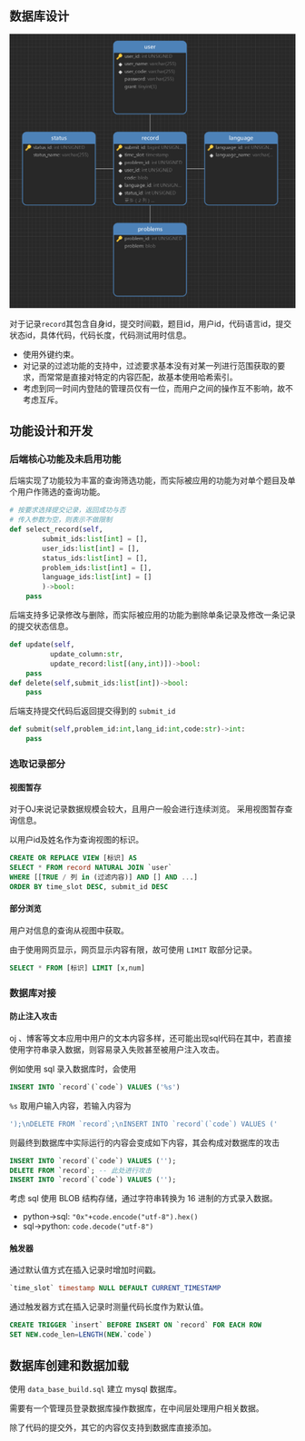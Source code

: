 ## 数据库设计
![ER图](./graph/dbER.png)

对于记录`record`其包含自身id，提交时间戳，题目id，用户id，代码语言id，提交状态id，具体代码，代码长度，代码测试用时信息。

- 使用外键约束。
- 对记录的过滤功能的支持中，过滤要求基本没有对某一列进行范围获取的要求，而常常是直接对特定的内容匹配，故基本使用哈希索引。
- 考虑到同一时间内登陆的管理员仅有一位，而用户之间的操作互不影响，故不考虑互斥。

## 功能设计和开发
### 后端核心功能及未启用功能
后端实现了功能较为丰富的查询筛选功能，而实际被应用的功能为对单个题目及单个用户作筛选的查询功能。

```python
# 按要求选择提交记录，返回成功与否
# 传入参数为空，则表示不做限制
def select_record(self,
        submit_ids:list[int] = [],
        user_ids:list[int] = [],
        status_ids:list[int] = [],
        problem_ids:list[int] = [],
        language_ids:list[int] = []
        )->bool:
    pass
```

后端支持多记录修改与删除，而实际被应用的功能为删除单条记录及修改一条记录的提交状态信息。

```python
def update(self,
          update_column:str,
          update_record:list[(any,int)])->bool:
    pass
def delete(self,submit_ids:list[int])->bool:
    pass
```

后端支持提交代码后返回提交得到的 `submit_id`
```python
def submit(self,problem_id:int,lang_id:int,code:str)->int:
    pass
```

### 选取记录部分
#### 视图暂存
对于OJ来说记录数据规模会较大，且用户一般会进行连续浏览。
采用视图暂存查询信息。

以用户id及姓名作为查询视图的标识。

```sql
CREATE OR REPLACE VIEW [标识] AS
SELECT * FROM record NATURAL JOIN `user`
WHERE [[TRUE / 列 in (过滤内容)] AND [] AND ...]
ORDER BY time_slot DESC, submit_id DESC
```

#### 部分浏览
用户对信息的查询从视图中获取。

由于使用网页显示，网页显示内容有限，故可使用 `LIMIT` 取部分记录。

```sql
SELECT * FROM [标识] LIMIT [x,num]
```

### 数据库对接
#### 防止注入攻击
oj 、博客等文本应用中用户的文本内容多样，还可能出现sql代码在其中，若直接使用字符串录入数据，则容易录入失败甚至被用户注入攻击。

例如使用 sql 录入数据库时，会使用
```sql
INSERT INTO `record`(`code`) VALUES ('%s')
```

`%s` 取用户输入内容，若输入内容为

```sql
');\nDELETE FROM `record`;\nINSERT INTO `record`(`code`) VALUES ('
```

则最终到数据库中实际运行的内容会变成如下内容，其会构成对数据库的攻击

```sql
INSERT INTO `record`(`code`) VALUES ('');
DELETE FROM `record`; -- 此处进行攻击
INSERT INTO `record`(`code`) VALUES ('');
```

考虑 sql 使用 BLOB 结构存储，通过字符串转换为 16 进制的方式录入数据。
- python$\to$sql: `"0x"+code.encode("utf-8").hex()`
- sql$\to$python: `code.decode("utf-8")`

#### 触发器
通过默认值方式在插入记录时增加时间戳。
```sql
`time_slot` timestamp NULL DEFAULT CURRENT_TIMESTAMP
```

通过触发器方式在插入记录时测量代码长度作为默认值。
```sql
CREATE TRIGGER `insert` BEFORE INSERT ON `record` FOR EACH ROW
SET NEW.code_len=LENGTH(NEW.`code`)
```

## 数据库创建和数据加载
使用 `data_base_build.sql` 建立 mysql 数据库。

需要有一个管理员登录数据库操作数据库，在中间层处理用户相关数据。

除了代码的提交外，其它的内容仅支持到数据库直接添加。

